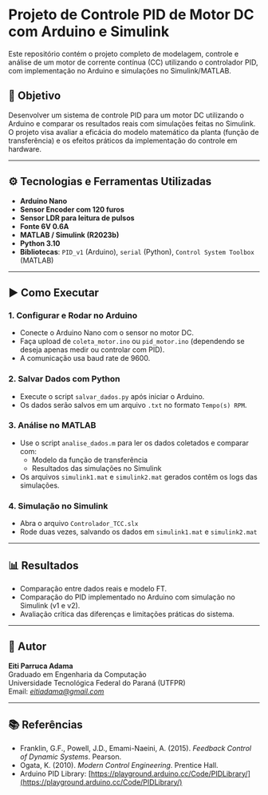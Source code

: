 # Projeto de Controle PID de Motor DC com Arduino e Simulink

Este repositório contém o projeto completo de modelagem, controle e análise de um motor de corrente contínua (CC) utilizando o controlador PID, com implementação no Arduino e simulações no Simulink/MATLAB.

## 📌 Objetivo

Desenvolver um sistema de controle PID para um motor DC utilizando o Arduino e comparar os resultados reais com simulações feitas no Simulink. O projeto visa avaliar a eficácia do modelo matemático da planta (função de transferência) e os efeitos práticos da implementação do controle em hardware.

---

## ⚙️ Tecnologias e Ferramentas Utilizadas

- **Arduino Nano**
- **Sensor Encoder com 120 furos**
- **Sensor LDR para leitura de pulsos**
- **Fonte 6V 0.6A**
- **MATLAB / Simulink (R2023b)**
- **Python 3.10**
- **Bibliotecas**: `PID_v1` (Arduino), `serial` (Python), `Control System Toolbox` (MATLAB)

---

## ▶️ Como Executar

### 1. Configurar e Rodar no Arduino
- Conecte o Arduino Nano com o sensor no motor DC.
- Faça upload de `coleta_motor.ino` ou `pid_motor.ino` (dependendo se deseja apenas medir ou controlar com PID).
- A comunicação usa baud rate de 9600.

### 2. Salvar Dados com Python
- Execute o script `salvar_dados.py` após iniciar o Arduino.
- Os dados serão salvos em um arquivo `.txt` no formato `Tempo(s) RPM`.

### 3. Análise no MATLAB
- Use o script `analise_dados.m` para ler os dados coletados e comparar com:
  - Modelo da função de transferência
  - Resultados das simulações no Simulink
- Os arquivos `simulink1.mat` e `simulink2.mat` gerados contêm os logs das simulações.

### 4. Simulação no Simulink
- Abra o arquivo `Controlador_TCC.slx`
- Rode duas vezes, salvando os dados em `simulink1.mat` e `simulink2.mat`

---

## 📊 Resultados

- Comparação entre dados reais e modelo FT.
- Comparação do PID implementado no Arduino com simulação no Simulink (v1 e v2).
- Avaliação crítica das diferenças e limitações práticas do sistema.

---

## 📝 Autor

**Eiti Parruca Adama**  
Graduado em Engenharia da Computação  
Universidade Tecnológica Federal do Paraná (UTFPR)  
Email: *eitiadama@gmail.com*

---

## 📚 Referências

- Franklin, G.F., Powell, J.D., Emami-Naeini, A. (2015). *Feedback Control of Dynamic Systems*. Pearson.
- Ogata, K. (2010). *Modern Control Engineering*. Prentice Hall.
- Arduino PID Library: [https://playground.arduino.cc/Code/PIDLibrary/](https://playground.arduino.cc/Code/PIDLibrary/)
